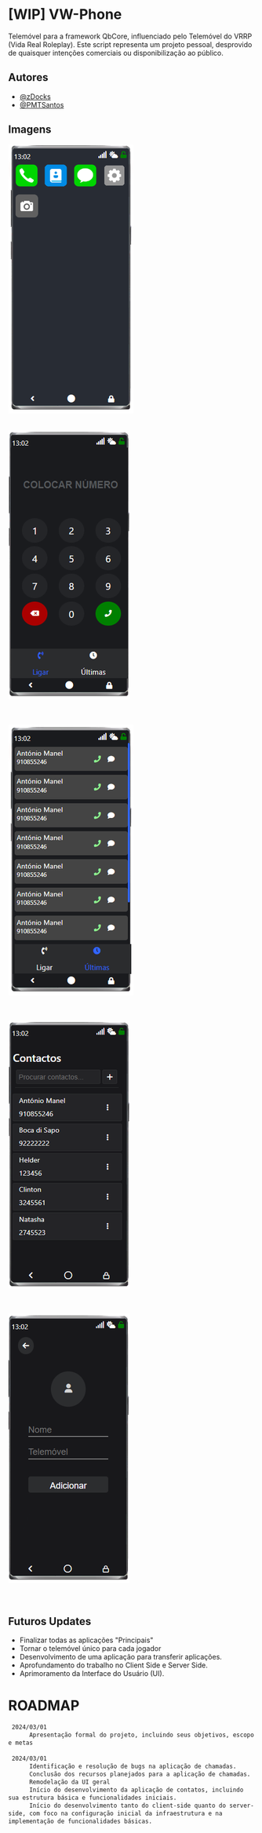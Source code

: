 
# [WIP] VW-Phone

Telemóvel para a framework QbCore, influenciado pelo Telemóvel do VRRP (Vida Real Roleplay).
Este script representa um projeto pessoal, desprovido de quaisquer intenções comerciais ou disponibilização ao público.






## Autores

- [@zDocks](https://github.com/zDocks)
- [@PMTSantos](https://github.com/PMTSantos)


## Imagens

![alt text](https://raw.githubusercontent.com/zDocks/vw-phone/main/images/home.png)<br><br>

![alt text](https://raw.githubusercontent.com/zDocks/vw-phone/main/images/dial.png)<br><br><br>

![alt text](https://raw.githubusercontent.com/zDocks/vw-phone/main/images/history.png)<br><br><br>

![alt text](https://raw.githubusercontent.com/zDocks/vw-phone/main/images/contacts.png)<br><br><br>

![alt text](https://raw.githubusercontent.com/zDocks/vw-phone/main/images/newCall.png)<br><br><br>



## Futuros Updates

- Finalizar todas as aplicações "Principais"
- Tornar o telemóvel único para cada jogador
- Desenvolvimento de uma aplicação para transferir aplicações.
- Aprofundamento do trabalho no Client Side e Server Side.
- Aprimoramento da Interface do Usuário (UI).

# ROADMAP
     2024/03/01
          Apresentação formal do projeto, incluindo seus objetivos, escopo e metas

     2024/03/01
          Identificação e resolução de bugs na aplicação de chamadas.
          Conclusão dos recursos planejados para a aplicação de chamadas.
          Remodelação da UI geral
          Início do desenvolvimento da aplicação de contatos, incluindo sua estrutura básica e funcionalidades iniciais.
          Início do desenvolvimento tanto do client-side quanto do server-side, com foco na configuração inicial da infraestrutura e na implementação de funcionalidades básicas.

     

